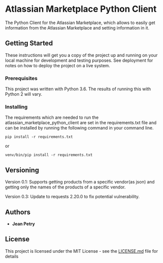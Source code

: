 # Atlassian Marketplace Python Client
The Python Client for the Atlassian Marketplace, which allows to easily get information from
the Atlassian Marketplace and setting information in it. 

## Getting Started

These instructions will get you a copy of the project up and running on your local machine for development and testing purposes. See deployment for notes on how to deploy the project on a live system.

### Prerequisites

This project was written with Python 3.6. The results of running this with Python 2 will vary.

### Installing

The requirements which are needed to run the atlassian_marketplace_python_client are set in the requirements.txt file and can be installed
by running the following command in your command line.

```
pip install -r requirements.txt  
```

or

```
venv/bin/pip install -r requirements.txt  
```

## Versioning

Version 0.1:
Supports getting products from a specific vendor(as json) and getting only the names of the products of a specific vendor.

Version 0.3:
Update to requests 2.20.0 to fix potential vulnerability.

## Authors

* **Jean Petry**

## License

This project is licensed under the MIT License - see the [LICENSE.md](LICENSE.md) file for details
